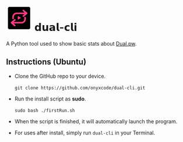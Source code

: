 # ![dual-cli logo](dual-cli.png) 𝗱𝘂𝗮𝗹-𝗰𝗹𝗶

A Python tool used to show basic stats about [Dual.pw](https://dual.pw).

## Instructions (Ubuntu)
- Clone the GitHub repo to your device.

  `git clone https://github.com/onyxcode/dual-cli.git`

- Run the install script as **sudo**.

  `sudo bash ./firstRun.sh`

- When the script is finished, it will automatically launch the program.

- For uses after install, simply run `dual-cli` in your Terminal.
